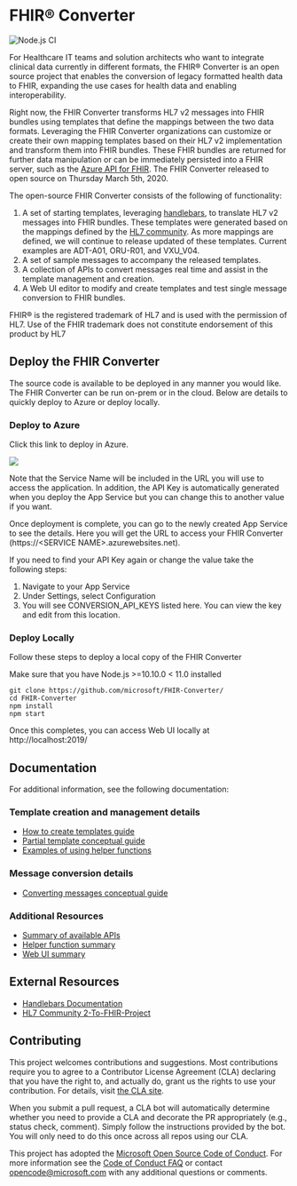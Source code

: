 # FHIR® Converter

![Node.js CI](https://github.com/microsoft/FHIR-Converter/workflows/Node.js%20CI/badge.svg?branch=master)

For Healthcare IT teams and solution architects who want to integrate clinical data currently in different formats, the FHIR® Converter is an open source project that enables the conversion of legacy formatted health data to FHIR, expanding the use cases for health data and enabling interoperability.  

Right now, the FHIR Converter transforms HL7 v2 messages into FHIR bundles using templates that define the mappings between the two data formats. Leveraging the FHIR Converter organizations can customize or create their own mapping templates based on their HL7 v2 implementation and transform them into FHIR bundles. These FHIR bundles are returned for further data manipulation or can be immediately persisted into a FHIR server, such as the [Azure API for FHIR](https://azure.microsoft.com/en-us/services/azure-api-for-fhir/). The FHIR Converter released to open source on Thursday March 5th, 2020.

The open-source FHIR Converter consists of the following of functionality:

1. A set of starting templates, leveraging [handlebars](https://handlebarsjs.com/), to translate HL7 v2 messages into FHIR bundles. These templates were generated based on the mappings defined by the [HL7 community](https://confluence.hl7.org/display/OO/2-To-FHIR+Project). As more mappings are defined, we will continue to release updated of these templates. Current examples are ADT-A01, ORU-R01, and VXU_V04.
1. A set of sample messages to accompany the released templates.
1. A collection of APIs to convert messages real time and assist in the template management and creation.
1. A Web UI editor to modify and create templates and test single message conversion to FHIR bundles.

FHIR® is the registered trademark of HL7 and is used with the permission of HL7. Use of the FHIR trademark does not constitute endorsement of this product by HL7

## Deploy the FHIR Converter

The source code is available to be deployed in any manner you would like. The FHIR Converter can be run on-prem or in the cloud. Below are details to quickly deploy to Azure or deploy locally.

### Deploy to Azure
Click this link to deploy in Azure.

<a href="https://portal.azure.com/#create/Microsoft.Template/uri/https%3A%2F%2Fraw.githubusercontent.com%2FMicrosoft%2FFHIR-Converter%2Fmaster%2Fdeploy%2Fdefault-azuredeploy.json" target="_blank">
    <img src="https://azuredeploy.net/deploybutton.png"/>
</a>

Note that the Service Name will be included in the URL you will use to access the application. In addition, the API Key is automatically generated when you deploy the App Service but you can change this to another value if you want.

Once deployment is complete, you can go to the newly created App Service to see the details. Here you will get the URL to access your FHIR Converter (https://\<SERVICE NAME>.azurewebsites.net). 

If you need to find your API Key again or change the value take the following steps:
1. Navigate to your App Service
1. Under Settings, select Configuration
1. You will see CONVERSION_API_KEYS listed here. You can view the key and edit from this location.

### Deploy Locally
Follow these steps to deploy a local copy of the FHIR Converter

Make sure that you have Node.js >=10.10.0 < 11.0 installed

```
git clone https://github.com/microsoft/FHIR-Converter/
cd FHIR-Converter
npm install
npm start
```

Once this completes, you can access Web UI locally at http://localhost:2019/

## Documentation

For additional information, see the following documentation:

### Template creation and management details

* [How to create templates guide](docs/template-creation-how-to-guide.md)
* [Partial template conceptual guide](docs/partial-template-concept.md)
* [Examples of using helper functions](docs/using-helpers-concept.md)

### Message conversion details

* [Converting messages conceptual guide](docs/convert-messages-concept.md)

### Additional Resources

* [Summary of available APIs](docs/api-summary.md)
* [Helper function summary](docs/helper-functions-summary.md)
* [Web UI summary](docs/web-ui-summary.md)

## External Resources

* [Handlebars Documentation](https://handlebarsjs.com/)
* [HL7 Community 2-To-FHIR-Project](https://confluence.hl7.org/display/OO/2-To-FHIR+Project)

## Contributing

This project welcomes contributions and suggestions.  Most contributions require you to agree to a
Contributor License Agreement (CLA) declaring that you have the right to, and actually do, grant us
the rights to use your contribution. For details, visit [the CLA site](https://cla.opensource.microsoft.com).

When you submit a pull request, a CLA bot will automatically determine whether you need to provide
a CLA and decorate the PR appropriately (e.g., status check, comment). Simply follow the instructions
provided by the bot. You will only need to do this once across all repos using our CLA.

This project has adopted the [Microsoft Open Source Code of Conduct](https://opensource.microsoft.com/codeofconduct/).
For more information see the [Code of Conduct FAQ](https://opensource.microsoft.com/codeofconduct/faq/) or
contact [opencode@microsoft.com](mailto:opencode@microsoft.com) with any additional questions or comments.
